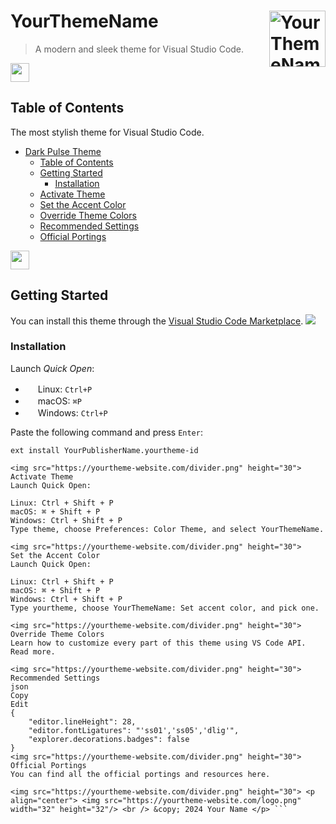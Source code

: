# YourThemeName [<img src="https://yourtheme-website.com/logo.png" alt="YourThemeName" width="90" height="90" align="right">](https://yourtheme-website.com/)
> A modern and sleek theme for Visual Studio Code.

<img src="https://yourtheme-website.com/divider.png" height="30">

## Table of Contents

The most stylish theme for Visual Studio Code.

- [Dark Pulse Theme](#yourthemename)
  - [Table of Contents](#table-of-contents)
  - [Getting Started](#getting-started)
    - [Installation](#installation)
  - [Activate Theme](#activate-theme)
  - [Set the Accent Color](#set-the-accent-color)
  - [Override Theme Colors](#override-theme-colors)
  - [Recommended Settings](#recommended-settings)
  - [Official Portings](#official-portings)

<img src="https://yourtheme-website.com/divider.png" height="30">

## Getting Started

You can install this theme through the [Visual Studio Code Marketplace](https://marketplace.visualstudio.com/items?itemName=YourPublisherName.yourtheme-id). <a href="https://marketplace.visualstudio.com/items?itemName=YourPublisherName.yourtheme-id#review-details"><img src="https://img.shields.io/badge/marketplace-gray.svg?colorA=655BE1&colorB=4F44D6&style=flat-square"/></a>

### Installation

Launch *Quick Open*:
  - <img src="https://www.kernel.org/theme/images/logos/favicon.png" width=16 height=16/> Linux: `Ctrl+P`
  - <img src="https://developer.apple.com/favicon.ico" width=16 height=16/> macOS: `⌘P`
  - <img src="https://www.microsoft.com/favicon.ico" width=16 height=16/> Windows: `Ctrl+P`

Paste the following command and press `Enter`:

```shell
ext install YourPublisherName.yourtheme-id

<img src="https://yourtheme-website.com/divider.png" height="30">
Activate Theme
Launch Quick Open:

Linux: Ctrl + Shift + P
macOS: ⌘ + Shift + P
Windows: Ctrl + Shift + P
Type theme, choose Preferences: Color Theme, and select YourThemeName.

<img src="https://yourtheme-website.com/divider.png" height="30">
Set the Accent Color
Launch Quick Open:

Linux: Ctrl + Shift + P
macOS: ⌘ + Shift + P
Windows: Ctrl + Shift + P
Type yourtheme, choose YourThemeName: Set accent color, and pick one.

<img src="https://yourtheme-website.com/divider.png" height="30">
Override Theme Colors
Learn how to customize every part of this theme using VS Code API. Read more.

<img src="https://yourtheme-website.com/divider.png" height="30">
Recommended Settings
json
Copy
Edit
{
    "editor.lineHeight": 28,
    "editor.fontLigatures": "'ss01','ss05','dlig'",
    "explorer.decorations.badges": false
}
<img src="https://yourtheme-website.com/divider.png" height="30">
Official Portings
You can find all the official portings and resources here.

<img src="https://yourtheme-website.com/divider.png" height="30"> <p align="center"> <img src="https://yourtheme-website.com/logo.png" width="32" height="32"/> <br /> &copy; 2024 Your Name </p> ```